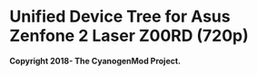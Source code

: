 Unified Device Tree for Asus Zenfone 2 Laser Z00RD (720p)
===========================================


**Copyright 2018- The CyanogenMod Project.**
